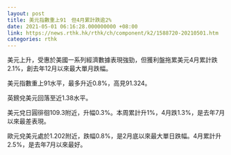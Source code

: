 ```yaml
---
layout: post
title: 美元指數重上91　但4月累計跌逾2%
date: 2021-05-01 06:16:28.000000000 +08:00
link: https://news.rthk.hk/rthk/ch/component/k2/1588720-20210501.htm
categories: rthk
---
```


美元上升，受惠於美國一系列經濟數據表現強勁，但獲利盤拖累美元4月累計跌2.1%，創去年12月以來最大單月跌幅。

美元指數重上91水平，最多升近0.8%，高見91.324。

英鎊兌美元回落至近1.38水平。

美元兌日圓徘徊109.3附近，升幅0.3%。本周累計升1%，4月跌1.3%，是去年7月以來最差表現。

歐元兌美元處於1.202附近，跌幅0.8%，是2月底以來最大單日跌幅。4月累計升2.5%，是去年7月以來最好。
